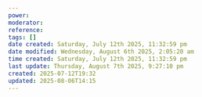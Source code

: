 ```yaml
---
power: 
moderator: 
reference: 
tags: []
date created: Saturday, July 12th 2025, 11:32:59 pm
date modified: Wednesday, August 6th 2025, 2:05:20 am
time created: Saturday, July 12th 2025, 11:32:59 pm
last update: Thursday, August 7th 2025, 9:27:10 pm
created: 2025-07-12T19:32
updated: 2025-08-06T14:15
---
```

